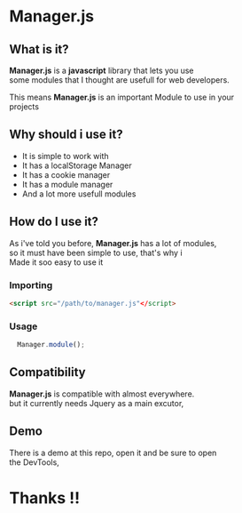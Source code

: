 # **Manager.js**

## What is it?

**Manager.js** is a **javascript** library that lets you use  
some modules that I thought are usefull for web developers.  
  
This means **Manager.js** is an important Module to use in your  
projects

## Why should i use it?

+   It is simple to work with
+   It has a localStorage Manager
+   It has a cookie manager
+   It has a module manager
+   And a lot more usefull modules

## How do I use it?

As i've told you before, **Manager.js** has a lot of modules,  
so it must have been simple to use, that's why i  
Made it soo easy to use it

### Importing

  ```html
  <script src="/path/to/manager.js"</script>
  ```

### Usage

  ```javascript
  	Manager.module();
  ``` 

## Compatibility

**Manager.js** is compatible with almost everywhere.  
but it currently needs Jquery as a main excutor,

## Demo

There is a demo at this repo, open it and be sure to open  
the DevTools,

# Thanks !!

